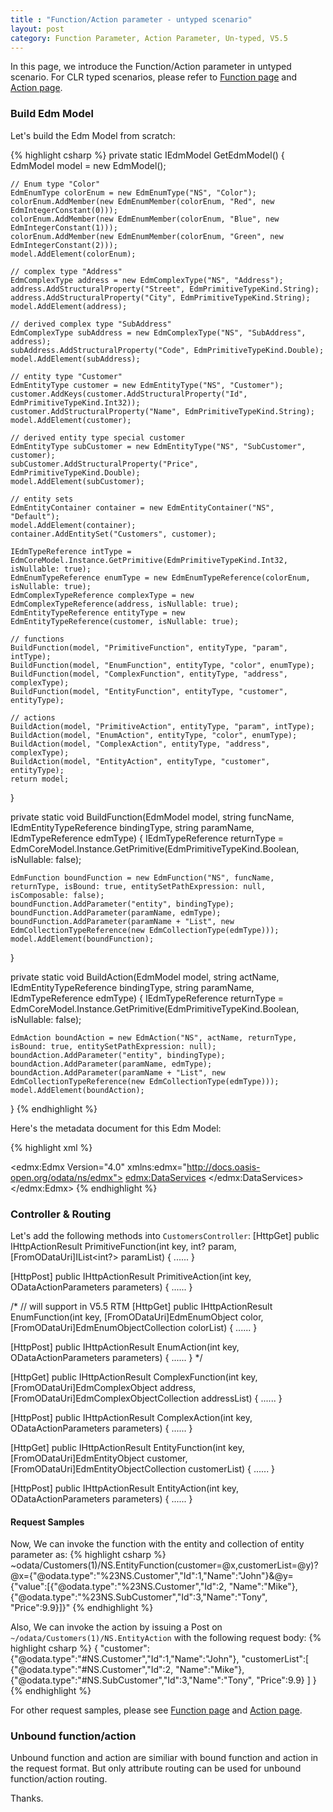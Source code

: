 ```yaml
---
title : "Function/Action parameter - untyped scenario"
layout: post
category: Function Parameter, Action Parameter, Un-typed, V5.5
---
```


In this page, we introduce the Function/Action parameter in untyped scenario. For CLR typed scenarios, please refer to [Function page](http://odata.github.io/WebApi/Complex-Entity-As-Function-Parameter/) and [Action page](http://odata.github.io/WebApi/Action-Parameter-Support/).

### Build Edm Model

Let's build the Edm Model from scratch:

{% highlight csharp %}
private static IEdmModel GetEdmModel()
{
    EdmModel model = new EdmModel();

    // Enum type "Color"
    EdmEnumType colorEnum = new EdmEnumType("NS", "Color");
    colorEnum.AddMember(new EdmEnumMember(colorEnum, "Red", new EdmIntegerConstant(0)));
    colorEnum.AddMember(new EdmEnumMember(colorEnum, "Blue", new EdmIntegerConstant(1)));
    colorEnum.AddMember(new EdmEnumMember(colorEnum, "Green", new EdmIntegerConstant(2)));
    model.AddElement(colorEnum);

    // complex type "Address"
    EdmComplexType address = new EdmComplexType("NS", "Address");
    address.AddStructuralProperty("Street", EdmPrimitiveTypeKind.String);
    address.AddStructuralProperty("City", EdmPrimitiveTypeKind.String);
    model.AddElement(address);

    // derived complex type "SubAddress"
    EdmComplexType subAddress = new EdmComplexType("NS", "SubAddress", address);
    subAddress.AddStructuralProperty("Code", EdmPrimitiveTypeKind.Double);
    model.AddElement(subAddress);

    // entity type "Customer"
    EdmEntityType customer = new EdmEntityType("NS", "Customer");
    customer.AddKeys(customer.AddStructuralProperty("Id", EdmPrimitiveTypeKind.Int32));
    customer.AddStructuralProperty("Name", EdmPrimitiveTypeKind.String);
    model.AddElement(customer);

    // derived entity type special customer
    EdmEntityType subCustomer = new EdmEntityType("NS", "SubCustomer", customer);
    subCustomer.AddStructuralProperty("Price", EdmPrimitiveTypeKind.Double);
    model.AddElement(subCustomer);

    // entity sets
    EdmEntityContainer container = new EdmEntityContainer("NS", "Default");
    model.AddElement(container);
    container.AddEntitySet("Customers", customer);

    IEdmTypeReference intType = EdmCoreModel.Instance.GetPrimitive(EdmPrimitiveTypeKind.Int32, isNullable: true);
    EdmEnumTypeReference enumType = new EdmEnumTypeReference(colorEnum, isNullable: true);
    EdmComplexTypeReference complexType = new EdmComplexTypeReference(address, isNullable: true);
    EdmEntityTypeReference entityType = new EdmEntityTypeReference(customer, isNullable: true);

    // functions
    BuildFunction(model, "PrimitiveFunction", entityType, "param", intType);
    BuildFunction(model, "EnumFunction", entityType, "color", enumType);
    BuildFunction(model, "ComplexFunction", entityType, "address", complexType);
    BuildFunction(model, "EntityFunction", entityType, "customer", entityType);
    
    // actions
    BuildAction(model, "PrimitiveAction", entityType, "param", intType);
    BuildAction(model, "EnumAction", entityType, "color", enumType);
    BuildAction(model, "ComplexAction", entityType, "address", complexType);
    BuildAction(model, "EntityAction", entityType, "customer", entityType);
    return model;
}

private static void BuildFunction(EdmModel model, string funcName, IEdmEntityTypeReference bindingType, string paramName, IEdmTypeReference edmType)
{
    IEdmTypeReference returnType = EdmCoreModel.Instance.GetPrimitive(EdmPrimitiveTypeKind.Boolean, isNullable: false);

    EdmFunction boundFunction = new EdmFunction("NS", funcName, returnType, isBound: true, entitySetPathExpression: null, isComposable: false);
    boundFunction.AddParameter("entity", bindingType);
    boundFunction.AddParameter(paramName, edmType);
    boundFunction.AddParameter(paramName + "List", new EdmCollectionTypeReference(new EdmCollectionType(edmType)));
    model.AddElement(boundFunction);
}

private static void BuildAction(EdmModel model, string actName, IEdmEntityTypeReference bindingType, string paramName, IEdmTypeReference edmType)
{
    IEdmTypeReference returnType = EdmCoreModel.Instance.GetPrimitive(EdmPrimitiveTypeKind.Boolean, isNullable: false);

    EdmAction boundAction = new EdmAction("NS", actName, returnType, isBound: true, entitySetPathExpression: null);
    boundAction.AddParameter("entity", bindingType);
    boundAction.AddParameter(paramName, edmType);
    boundAction.AddParameter(paramName + "List", new EdmCollectionTypeReference(new EdmCollectionType(edmType)));
    model.AddElement(boundAction);
}
{% endhighlight %}

Here's the metadata document for this Edm Model:

{% highlight xml %}
<?xml version="1.0" encoding="utf-8"?>
<edmx:Edmx Version="4.0" xmlns:edmx="http://docs.oasis-open.org/odata/ns/edmx">
  <edmx:DataServices>
    <Schema Namespace="NS" xmlns="http://docs.oasis-open.org/odata/ns/edm">
      <EnumType Name="Color">
        <Member Name="Red" Value="0" />
        <Member Name="Blue" Value="1" />
        <Member Name="Green" Value="2" />
      </EnumType>
      <ComplexType Name="Address">
        <Property Name="Street" Type="Edm.String" />
        <Property Name="City" Type="Edm.String" />
      </ComplexType>
      <ComplexType Name="SubAddress" BaseType="NS.Address">
        <Property Name="Code" Type="Edm.Double" />
      </ComplexType>
      <EntityType Name="Customer">
        <Key>
          <PropertyRef Name="Id" />
        </Key>
        <Property Name="Id" Type="Edm.Int32" />
        <Property Name="Name" Type="Edm.String" />
      </EntityType>
      <EntityType Name="SubCustomer" BaseType="NS.Customer">
        <Property Name="Price" Type="Edm.Double" />
      </EntityType>
      <Function Name="PrimitiveFunction" IsBound="true">
        <Parameter Name="entity" Type="NS.Customer" />
        <Parameter Name="param" Type="Edm.Int32" />
        <Parameter Name="paramList" Type="Collection(Edm.Int32)" />
        <ReturnType Type="Edm.Boolean" Nullable="false" />
      </Function>
      <Function Name="EnumFunction" IsBound="true">
        <Parameter Name="entity" Type="NS.Customer" />
        <Parameter Name="color" Type="NS.Address" />
        <Parameter Name="colorList" Type="Collection(NS.Address)" />
        <ReturnType Type="Edm.Boolean" Nullable="false" />
      </Function>
      <Function Name="ComplexFunction" IsBound="true">
        <Parameter Name="entity" Type="NS.Customer" />
        <Parameter Name="address" Type="NS.Address" />
        <Parameter Name="addressList" Type="Collection(NS.Address)" />
        <ReturnType Type="Edm.Boolean" Nullable="false" />
      </Function>
      <Function Name="EntityFunction" IsBound="true">
        <Parameter Name="entity" Type="NS.Customer" />
        <Parameter Name="customer" Type="NS.Color" />
        <Parameter Name="customerList" Type="Collection(NS.Color)" />
        <ReturnType Type="Edm.Boolean" Nullable="false" />
      </Function>
      <Action Name="PrimitiveAction" IsBound="true">
        <Parameter Name="entity" Type="NS.Customer" />
        <Parameter Name="param" Type="Edm.Int32" />
        <Parameter Name="paramList" Type="Collection(Edm.Int32)" />
        <ReturnType Type="Edm.Boolean" Nullable="false" />
      </Action>
      <Action Name="EnumAction" IsBound="true">
        <Parameter Name="entity" Type="NS.Customer" />
        <Parameter Name="color" Type="NS.Address" />
        <Parameter Name="colorList" Type="Collection(NS.Address)" />
        <ReturnType Type="Edm.Boolean" Nullable="false" />
      </Action>
      <Action Name="ComplexAction" IsBound="true">
        <Parameter Name="entity" Type="NS.Customer" />
        <Parameter Name="address" Type="NS.Address" />
        <Parameter Name="addressList" Type="Collection(NS.Address)" />
        <ReturnType Type="Edm.Boolean" Nullable="false" />
      </Action>
      <Action Name="EntityAction" IsBound="true">
        <Parameter Name="entity" Type="NS.Customer" />
        <Parameter Name="customer" Type="NS.Color" />
        <Parameter Name="customerList" Type="Collection(NS.Color)" />
        <ReturnType Type="Edm.Boolean" Nullable="false" />
      </Action>
      <EntityContainer Name="Default">
        <EntitySet Name="Customers" EntityType="NS.Customer" />
      </EntityContainer>
    </Schema>
  </edmx:DataServices>
</edmx:Edmx>
{% endhighlight %}

### Controller & Routing
Let's add the following methods into `CustomersController`:
[HttpGet]
public IHttpActionResult PrimitiveFunction(int key, int? param, [FromODataUri]IList<int?> paramList)
{
    ......
}

[HttpPost]
public IHttpActionResult PrimitiveAction(int key, ODataActionParameters parameters)
{
    ......
}

/* // will support in V5.5 RTM
[HttpGet]
public IHttpActionResult EnumFunction(int key, [FromODataUri]EdmEnumObject color, [FromODataUri]EdmEnumObjectCollection colorList)
{
    ......
}

[HttpPost]
public IHttpActionResult EnumAction(int key, ODataActionParameters parameters)
{
    ......
}
*/

[HttpGet]
public IHttpActionResult ComplexFunction(int key, [FromODataUri]EdmComplexObject address, [FromODataUri]EdmComplexObjectCollection addressList)
{
    ......
}

[HttpPost]
public IHttpActionResult ComplexAction(int key, ODataActionParameters parameters)
{
    ......
}

[HttpGet]
public IHttpActionResult EntityFunction(int key, [FromODataUri]EdmEntityObject customer, [FromODataUri]EdmEntityObjectCollection customerList)
{
    ......
}

[HttpPost]
public IHttpActionResult EntityAction(int key, ODataActionParameters parameters)
{
    ......
}

#### Request Samples

Now, We can invoke the function with the entity and collection of entity parameter as:
{% highlight csharp %}
~odata/Customers(1)/NS.EntityFunction(customer=@x,customerList=@y)?@x={\"@odata.type\":\"%23NS.Customer\",\"Id\":1,\"Name\":\"John\"}&@y={\"value\":[{\"@odata.type\":\"%23NS.Customer\",\"Id\":2, \"Name\":\"Mike\"},{\"@odata.type\":\"%23NS.SubCustomer\",\"Id\":3,\"Name\":\"Tony\", \"Price\":9.9}]}"
{% endhighlight %}

Also, We can invoke the action by issuing a Post on `~/odata/Customers(1)/NS.EntityAction` with the following request body:
{% highlight csharp %}
{
  "customer":{\"@odata.type\":\"#NS.Customer\",\"Id\":1,\"Name\":\"John\"},
  "customerList":[
    {\"@odata.type\":\"#NS.Customer\",\"Id\":2, \"Name\":\"Mike\"},
    {\"@odata.type\":\"#NS.SubCustomer\",\"Id\":3,\"Name\":\"Tony\", \"Price\":9.9}
  ]
}
{% endhighlight %}

For other request samples, please see [Function page](http://odata.github.io/WebApi/Complex-Entity-As-Function-Parameter/) and [Action page](http://odata.github.io/WebApi/Action-Parameter-Support/).

### Unbound function/action

Unbound function and action are similiar with bound function and action in the request format. But only attribute routing can be used for unbound function/action routing.

Thanks.


